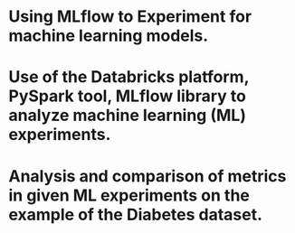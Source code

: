 # Using MLflow to Experiment for machine learning models.
# Use of the Databricks platform, PySpark tool, MLflow library to analyze machine learning (ML) experiments.
# Analysis and comparison of metrics in given ML experiments on the example of the Diabetes dataset.
